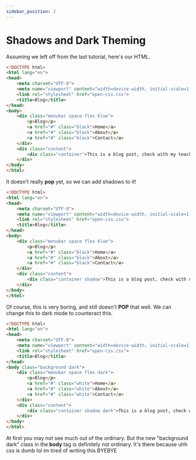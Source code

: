 ```yaml
---
sidebar_position: 2
---
```


# Shadows and Dark Theming

Assuming we left off from the last tutorial, here's our HTML.<br />
```html
<!DOCTYPE html>
<html lang="en">
<head>
    <meta charset="UTF-8">
    <meta name="viewport" content="width=device-width, initial-scale=1.0">
    <link rel="stylesheet" href="open-css.css">
    <title>Blog</title>
</head>
<body>
    <div class="menubar space flex blue">
        <p>Blog</p>
        <a href="#" class="black">Home</a>
        <a href="#" class="black">About</a>
        <a href="#" class="black">Contact</a>
    </div>
    <div class="content">
        <div class="container">This is a blog post, check with my teacher if you don't believe me.</div>
    </div>
</body>
</html>
```
It doesn't really **pop** yet, so we can add shadows to it!<br />
```html
<!DOCTYPE html>
<html lang="en">
<head>
    <meta charset="UTF-8">
    <meta name="viewport" content="width=device-width, initial-scale=1.0">
    <link rel="stylesheet" href="open-css.css">
    <title>Blog</title>
</head>
<body>
    <div class="menubar space flex blue">
        <p>Blog</p>
        <a href="#" class="black">Home</a>
        <a href="#" class="black">About</a>
        <a href="#" class="black">Contact</a>
    </div>
    <div class="content">
        <div class="container shadow">This is a blog post, check with my teacher if you don't believe me.</div>
    </div>
</body>
</html>
```
Of course, this is very boring, and still doesn't **POP** that well. We can change this to dark mode to counteract this.<br />
```html
<!DOCTYPE html>
<html lang="en">
<head>
    <meta charset="UTF-8">
    <meta name="viewport" content="width=device-width, initial-scale=1.0">
    <link rel="stylesheet" href="open-css.css">
    <title>Blog</title>
</head>
<body class="background dark">
    <div class="menubar space flex dark">
        <p>Blog</p>
        <a href="#" class="white">Home</a>
        <a href="#" class="white">About</a>
        <a href="#" class="white">Contact</a>
    </div>
    <div class="content">
        <div class="container shadow dark">This is a blog post, check with my teacher if you don't believe me.</div>
    </div>
</body>
</html>
```
At first you may not see much out of the ordinary. But the new "background dark" class in the **body** tag is definitely not ordinary. It's there because uhh css is dumb lol im tired of writing this BYEBYE<br />